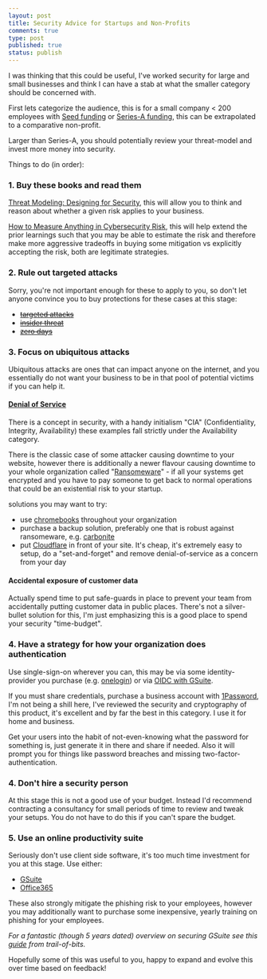 ```yaml
---
layout: post
title: Security Advice for Startups and Non-Profits 
comments: true
type: post
published: true
status: publish
---
```


I was thinking that this could be useful, I've worked security for large and small businesses and think I can have a stab at what the smaller category should be concerned with.

First lets categorize the audience, this is for a small company < 200 employees with [Seed funding](https://en.wikipedia.org/wiki/Seed_money) or [Series-A funding](https://en.wikipedia.org/wiki/Series_A_round), this can be extrapolated to a comparative non-profit.

Larger than Series-A, you should potentially review your threat-model and invest more money into security.

Things to do (in order):

### 1. Buy these books and read them
[Threat Modeling: Designing for Security](https://www.goodreads.com/book/show/18379732-threat-modeling), this will allow you to think and reason about whether a given risk applies to your business.

[How to Measure Anything in Cybersecurity Risk](https://www.goodreads.com/book/show/26518108-how-to-measure-anything-in-cybersecurity-risk), this will help extend the prior learnings such that you may be able to estimate the risk and therefore make more aggressive tradeoffs in buying some mitigation vs explicitly accepting the risk, both are legitimate strategies.

### 2. Rule out targeted attacks 
Sorry, you're not important enough for these to apply to you, so don't let anyone convince you to buy protections for these cases at this stage:
  - <s><a href='https://en.wikipedia.org/wiki/Targeted_threat'>targeted attacks</a></s>
  - <s><a href='https://en.wikipedia.org/wiki/Insider_threat'>insider threat</a></s>
  - <s><a href='https://en.wikipedia.org/wiki/Zero-day_(computing)'>zero days</a></s>

### 3. Focus on ubiquitous attacks

Ubiquitous attacks are ones that can impact anyone on the internet, and you essentially do not want your business to be in that pool of potential victims if you can help it.

#### [Denial of Service](https://en.wikipedia.org/wiki/Denial-of-service_attack)

There is a concept in security, with a handy initialism "CIA" (Confidentiality, Integrity, Availability) these examples fall strictly under the Availability category.

There is the classic case of some attacker causing downtime to your website, however there is additionally a newer flavour causing downtime to your whole organization called "[Ransomeware](https://en.wikipedia.org/wiki/Ransomware)" - if all your systems get encrypted and you have to pay someone to get back to normal operations that could be an existential risk to your startup.

solutions you may want to try:
- use [chromebooks](https://www.google.com/intl/en_ca/chromebook/) throughout your organization
- purchase a backup solution, preferably one that is robust against ransomeware, e.g. [carbonite](https://www.carbonite.com/)
- put [Cloudflare](https://www.cloudflare.com/) in front of your site. It's cheap, it's extremely easy to setup, do a "set-and-forget" and remove denial-of-service as a concern from your day

#### Accidental exposure of customer data

Actually spend time to put safe-guards in place to prevent your team from accidentally putting customer data in public places. There's not a silver-bullet solution for this, I'm just emphasizing this is a good place to spend your security "time-budget".

### 4. Have a strategy for how your organization does authentication

Use single-sign-on wherever you can, this may be via some identity-provider you purchase (e.g. [onelogin](https://www.onelogin.com/)) or via [OIDC with GSuite](https://gsuite.google.com/learn-more/gsuite-expands-identity-services.html). 

If you must share credentials, purchase a business account with [1Password](https://1password.com/), I'm not being a shill here, I've reviewed the security and cryptography of this product, it's excellent and by far the best in this category. I use it for home and business.

Get your users into the habit of not-even-knowing what the password for something is, just generate it in there and share if needed. Also it will prompt you for things like password breaches and missing two-factor-authentication.

### 4. Don't hire a security person

At this stage this is not a good use of your budget. Instead I'd recommend contracting a consultancy for small periods of time to review and tweak your setups. You do not have to do this if you can't spare the budget.

### 5. Use an online productivity suite

Seriously don't use client side software, it's too much time investment for you at this stage.
Use either:

- [GSuite](https://gsuite.google.ca)
- [Office365](https://www.office.com/)

These also strongly mitigate the phishing risk to your employees, however you may additionally want to purchase some inexpensive, yearly training on phishing for your employees.

_For a fantastic (though 5 years dated) overview on securing GSuite see this [guide](https://blog.trailofbits.com/2015/07/07/how-to-harden-your-google-apps/) from trail-of-bits._


Hopefully some of this was useful to you, happy to expand and evolve this over time based on feedback!
